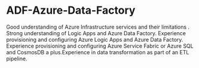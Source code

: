 # ADF-Azure-Data-Factory
Good understanding of Azure Infrastructure services and their limitations . Strong understanding of Logic Apps and Azure Data Factory. Experience provisioning and configuring Azure Logic Apps and Azure Data Factory. Experience provisioning and configuring Azure Service Fabric or Azure SQL and CosmosDB a plus.Experience in data transformation as part of an ETL pipeline.

